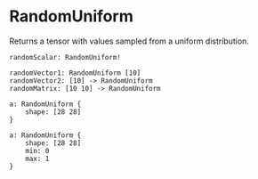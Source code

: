 # RandomUniform

Returns a tensor with values sampled from a uniform distribution.

```L1
randomScalar: RandomUniform!
```

```L1
randomVector1: RandomUniform [10]
randomVector2: [10] -> RandomUniform
randomMatrix: [10 10] -> RandomUniform
```

```L1
a: RandomUniform {
    shape: [28 28]
}

a: RandomUniform {
    shape: [28 28]
    min: 0
    max: 1
}
```